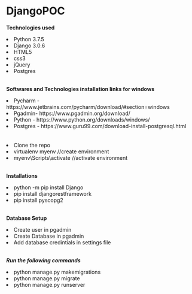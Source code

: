 # DjangoPOC


**Technologies used**
<li>Python 3.7.5</li>
<li>Django 3.0.6</li>
<li>HTML5</li>
<li>css3</li>
<li>jQuery</li>
<li>Postgres</li>
<br />


**Softwares and Technologies installation links for windows**
<li>Pycharm - https://www.jetbrains.com/pycharm/download/#section=windows</li>
<li>Pgadmin- https://www.pgadmin.org/download/</li>
<li>Python - https://www.python.org/downloads/windows/</li>
<li>Postgres - https://www.guru99.com/download-install-postgresql.html</li>
<br /><br />


<li>Clone the repo</li>
<li>virtualenv myenv //create environment </li>
<li>myenv\Scripts\activate //activate environment</li>
<br />

**Installations**
<li>python -m pip install Django</li>
<li>pip install djangorestframework</li>
<li>pip install pyscopg2</li>
<br />

**Database Setup**
<li>Create user in pgadmin</li>
<li>Create Database in pgadmin</li>
<li>Add database credintials in settings file</li>
<br />

***Run the following commands***
<li>python manage.py makemigrations</li>
<li>python manage.py migrate</li>
<li>python manage.py runserver</li>




